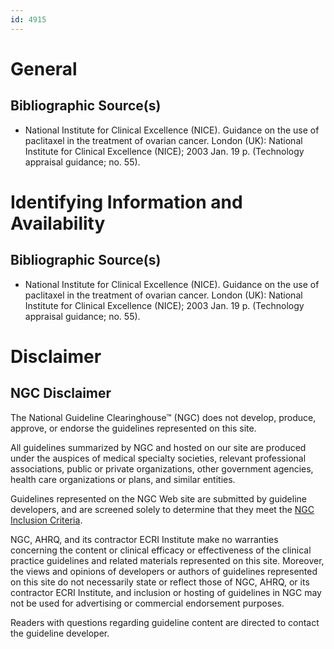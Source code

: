 ```yaml
---
id: 4915
---
```


# General

## Bibliographic Source(s)

- National Institute for Clinical Excellence (NICE). Guidance on the use of paclitaxel in the treatment of ovarian cancer. London (UK): National Institute for Clinical Excellence (NICE); 2003 Jan. 19 p. (Technology appraisal guidance; no. 55).

# Identifying Information and Availability

## Bibliographic Source(s)

- National Institute for Clinical Excellence (NICE). Guidance on the use of paclitaxel in the treatment of ovarian cancer. London (UK): National Institute for Clinical Excellence (NICE); 2003 Jan. 19 p. (Technology appraisal guidance; no. 55).

# Disclaimer

## NGC Disclaimer

The National Guideline Clearinghouse™ (NGC) does not develop, produce, approve, or endorse the guidelines represented on this site.

All guidelines summarized by NGC and hosted on our site are produced under the auspices of medical specialty societies, relevant professional associations, public or private organizations, other government agencies, health care organizations or plans, and similar entities.

Guidelines represented on the NGC Web site are submitted by guideline developers, and are screened solely to determine that they meet the [NGC Inclusion Criteria](/help-and-about/summaries/inclusion-criteria).

NGC, AHRQ, and its contractor ECRI Institute make no warranties concerning the content or clinical efficacy or effectiveness of the clinical practice guidelines and related materials represented on this site. Moreover, the views and opinions of developers or authors of guidelines represented on this site do not necessarily state or reflect those of NGC, AHRQ, or its contractor ECRI Institute, and inclusion or hosting of guidelines in NGC may not be used for advertising or commercial endorsement purposes.

Readers with questions regarding guideline content are directed to contact the guideline developer.

